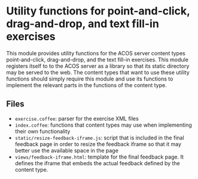# Utility functions for point-and-click, drag-and-drop, and text fill-in exercises

This module provides utility functions for the ACOS server content types point-and-click,
drag-and-drop, and the text fill-in exercises. This module registers itself to
to the ACOS server as a library so that its static directory may be served to the web.
The content types that want to use these utility functions should simply require
this module and use its functions to implement the relevant parts in the functions
of the content type.

## Files

* `exercise.coffee`: parser for the exercise XML files
* `index.coffee`: functions that content types may use when implementing their own functionality
* `static/resize-feedback-iframe.js`: script that is included in the final feedback page
  in order to resize the feedback iframe so that it may better use the available space in the page
* `views/feedback-iframe.html`: template for the final feedback page. It defines the iframe
  that embeds the actual feedback defined by the content type.

